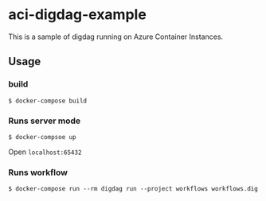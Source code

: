 # aci-digdag-example
This is a sample of digdag running on Azure Container Instances.

## Usage

### build
```
$ docker-compose build
```

### Runs server mode
```shell
$ docker-compsoe up
```
Open `localhost:65432`

### Runs workflow
```
$ docker-compose run --rm digdag run --project workflows workflows.dig
```
